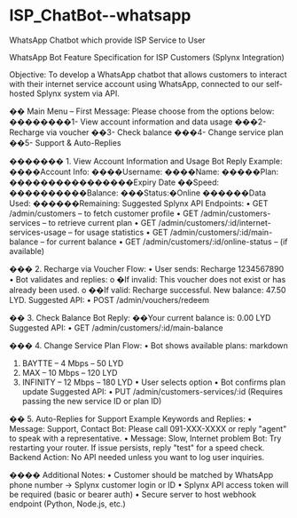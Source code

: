 # ISP_ChatBot--whatsapp
WhatsApp Chatbot which provide ISP Service to User

WhatsApp Bot Feature Specification for ISP Customers (Splynx Integration)

Objective:
To develop a WhatsApp chatbot that allows customers to interact with their internet service
account using WhatsApp, connected to our self-hosted Splynx system via API.

�� Main Menu – First Message:
Please choose from the options below:
��������1- View account information and data usage
���2- Recharge via voucher
��3- Check balance
���4- Change service plan
��5- Support & Auto-Replies


������� 1. View Account Information and Usage
Bot Reply Example:
����Account Info:
����Username:
����Name:
�����Plan:
����������������Expiry Date
��Speed:
����������Balance:
���Status:�Online
������Data Used:
������Remaining:
Suggested Splynx API Endpoints:
• GET /admin/customers – to fetch customer profile
• GET /admin/customers-services – to retrieve current plan
• GET /admin/customers/:id/internet-services-usage – for usage statistics
• GET /admin/customers/:id/main-balance – for current balance
• GET /admin/customers/:id/online-status – (if available)

��� 2. Recharge via Voucher
Flow:
• User sends: Recharge 1234567890
• Bot validates and replies:
o �If invalid: This voucher does not exist or has already been used.
o ��If valid: Recharge successful. New balance: 47.50 LYD.
Suggested API:
• POST /admin/vouchers/redeem

�� 3. Check Balance
Bot Reply:
��Your current balance is: 0.00 LYD
Suggested API:
• GET /admin/customers/:id/main-balance

��� 4. Change Service Plan
Flow:
• Bot shows available plans:
markdown
1. BAYTTE – 4 Mbps – 50 LYD
2. MAX – 10 Mbps – 120 LYD
3. INFINITY – 12 Mbps – 180 LYD
• User selects option
• Bot confirms plan update
Suggested API:
• PUT /admin/customers-services/:id
(Requires passing the new service ID or plan ID)

�� 5. Auto-Replies for Support
Example Keywords and Replies:
• Message: Support, Contact
Bot: Please call 091-XXX-XXXX or reply "agent" to speak with a representative.
• Message: Slow, Internet problem
Bot: Try restarting your router. If issue persists, reply "test" for a speed check.
Backend Action:
No API needed unless you want to log user inquiries.

���� Additional Notes:
• Customer should be matched by WhatsApp phone number → Splynx customer
login or ID
• Splynx API access token will be required (basic or bearer auth)
• Secure server to host webhook endpoint (Python, Node.js, etc.)